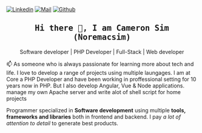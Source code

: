 <!--

## Complete list of github markdown emoji markup
https://gist.github.com/rxaviers/7360908

## technologies Icons 
https://simpleicons.org/

-->
[![Linkedin](https://img.shields.io/badge/LinkedIn-Cameron%20Sim-blue?logo=Linkedin&logoColor=blue&labelColor=black)]([[https://www.linkedin.com/in/ahmad-alsawalqeh/](https://www.linkedin.com/in/camerondeveloper/)](https://www.linkedin.com/in/camerondeveloper/))
[![Mail](https://img.shields.io/badge/Gmail-mrcameronsim@gmail.com-blue?logo=Gmail&logoColor=blue&labelColor=black)](mailto:mrcameronsim@gmail.com)
[![Github](https://img.shields.io/github/followers/noremacsim?label=Follow%20Me&style=social)](https://github.com/noremacsim)
<br>
<!-- [![HitCount](http://hits.dwyl.com/Ahmad-Sawalqeh/Ahmad-Sawalqeh.svg)](http://hits.dwyl.com/Ahmad-Sawalqeh/Ahmad-Sawalqeh) -->

<h2 align='center'><samp><strong>Hi there 👋, I am Cameron Sim (Noremacsim)</strong></samp></h2>
<p align='center'>Software developer | PHP Developer | Full-Stack | Web developer</p>

<p align='left'> 📫 As someone who is always passionate for learning more about tech and life. I love to develop a range of projects using multiple laungages. I am at Core a PHP Developer and have been working in proffessional setting for 10 years now in PHP. But I also develop Angular, Vue & Node applications. manage my own Apache server and write alot of shell script for home projects</p>

Programmer specialized in **Software development** using multiple **tools, frameworks and libraries** both in frontend and backend. I pay *a lot of attention to detail* to generate best products. 

